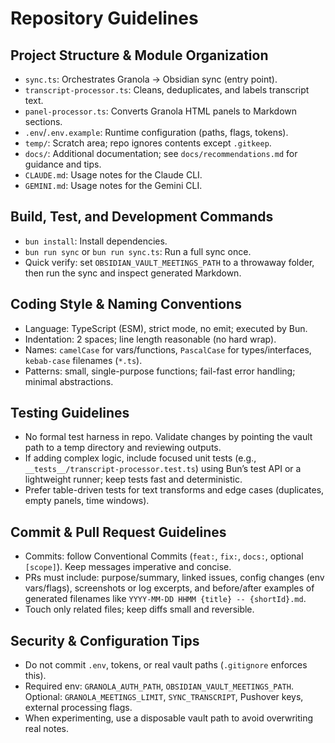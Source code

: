 # Repository Guidelines

## Project Structure & Module Organization
- `sync.ts`: Orchestrates Granola → Obsidian sync (entry point).
- `transcript-processor.ts`: Cleans, deduplicates, and labels transcript text.
- `panel-processor.ts`: Converts Granola HTML panels to Markdown sections.
- `.env`/`.env.example`: Runtime configuration (paths, flags, tokens).
- `temp/`: Scratch area; repo ignores contents except `.gitkeep`.
- `docs/`: Additional documentation; see `docs/recommendations.md` for guidance and tips.
- `CLAUDE.md`: Usage notes for the Claude CLI.
- `GEMINI.md`: Usage notes for the Gemini CLI.

## Build, Test, and Development Commands
- `bun install`: Install dependencies.
- `bun run sync` or `bun run sync.ts`: Run a full sync once.
- Quick verify: set `OBSIDIAN_VAULT_MEETINGS_PATH` to a throwaway folder, then run the sync and inspect generated Markdown.

## Coding Style & Naming Conventions
- Language: TypeScript (ESM), strict mode, no emit; executed by Bun.
- Indentation: 2 spaces; line length reasonable (no hard wrap).
- Names: `camelCase` for vars/functions, `PascalCase` for types/interfaces, `kebab-case` filenames (`*.ts`).
- Patterns: small, single-purpose functions; fail-fast error handling; minimal abstractions.

## Testing Guidelines
- No formal test harness in repo. Validate changes by pointing the vault path to a temp directory and reviewing outputs.
- If adding complex logic, include focused unit tests (e.g., `__tests__/transcript-processor.test.ts`) using Bun’s test API or a lightweight runner; keep tests fast and deterministic.
- Prefer table-driven tests for text transforms and edge cases (duplicates, empty panels, time windows).

## Commit & Pull Request Guidelines
- Commits: follow Conventional Commits (`feat:`, `fix:`, `docs:`, optional `[scope]`). Keep messages imperative and concise.
- PRs must include: purpose/summary, linked issues, config changes (env vars/flags), screenshots or log excerpts, and before/after examples of generated filenames like `YYYY-MM-DD HHMM {title} -- {shortId}.md`.
- Touch only related files; keep diffs small and reversible.

## Security & Configuration Tips
- Do not commit `.env`, tokens, or real vault paths (`.gitignore` enforces this).
- Required env: `GRANOLA_AUTH_PATH`, `OBSIDIAN_VAULT_MEETINGS_PATH`. Optional: `GRANOLA_MEETINGS_LIMIT`, `SYNC_TRANSCRIPT`, Pushover keys, external processing flags.
- When experimenting, use a disposable vault path to avoid overwriting real notes.
